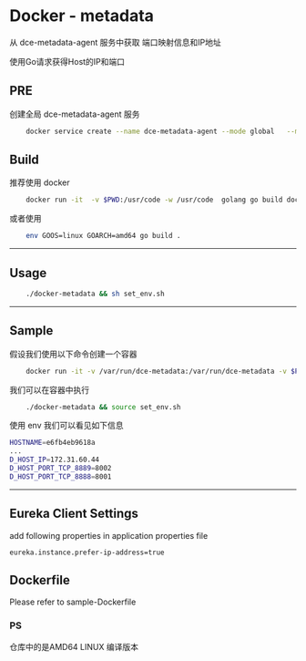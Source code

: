 # Docker - metadata

从 dce-metadata-agent 服务中获取 端口映射信息和IP地址

使用Go请求获得Host的IP和端口

## PRE

创建全局 dce-metadata-agent 服务
```bash
    docker service create --name dce-metadata-agent --mode global   --mount type=bind,src=/var/run,dst=/var/run -l io.daocloud.dce.system=build-in daocloud.io/daocloud/dce-metadata-agent 
```

## Build

推荐使用 docker

```bash
    docker run -it  -v $PWD:/usr/code -w /usr/code  golang go build docker-metadata.go
```

或者使用 

```bash
    env GOOS=linux GOARCH=amd64 go build .
```

---

## Usage

```bash
    ./docker-metadata && sh set_env.sh
```

---

## Sample
假设我们使用以下命令创建一个容器 

```bash
    docker run -it -v /var/run/dce-metadata:/var/run/dce-metadata -v $PWD:/usr/code -w /usr/code  -p 8001:8888 -p 8002:8889 centos
```

我们可以在容器中执行

```bash
    ./docker-metadata && source set_env.sh
```

使用 env 我们可以看见如下信息
```bash
HOSTNAME=e6fb4eb9618a
...
D_HOST_IP=172.31.60.44
D_HOST_PORT_TCP_8889=8002
D_HOST_PORT_TCP_8888=8001
```

---

## Eureka Client Settings

add following properties in application properties file
```
eureka.instance.prefer-ip-address=true
```
## Dockerfile

Please refer to sample-Dockerfile

### PS
仓库中的是AMD64 LINUX 编译版本

